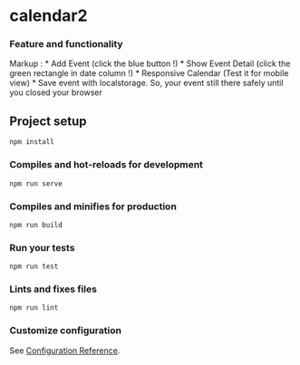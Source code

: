 # calendar2

### Feature and functionality
Markup : * Add Event (click the blue button !)
		 * Show Event Detail (click the green rectangle in date column !)
		 * Responsive Calendar (Test it for mobile view)
		 * Save event with localstorage. So, your event still there safely until you closed your browser

## Project setup
```
npm install
```

### Compiles and hot-reloads for development
```
npm run serve
```

### Compiles and minifies for production
```
npm run build
```

### Run your tests
```
npm run test
```

### Lints and fixes files
```
npm run lint
```

### Customize configuration
See [Configuration Reference](https://cli.vuejs.org/config/).



